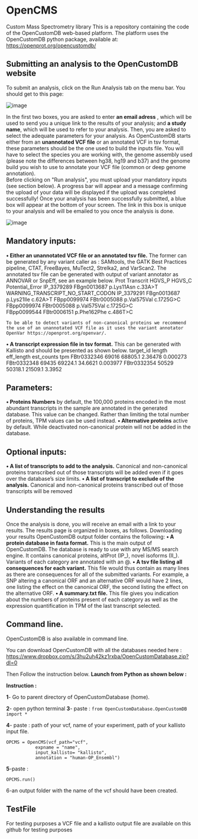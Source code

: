 # OpenCMS
 Custom Mass Spectrometry library 
This is a repository containing the code of the OpenCustomDB web-based platform.
The platform uses the OpenCustomDB python package, available at: https://openprot.org/opencustomdb/

## Submitting an analysis to the OpenCustomDB website ## 
To submit an analysis, click on the Run Analysis tab on the menu bar. You should get to this page:

![image](https://user-images.githubusercontent.com/65976013/170891347-5886043a-0057-4b10-b039-da6ddfcd9314.png)


In the first two boxes, you are asked to enter **an email adress** , which will be used to send you a unique link to the results of your analysis; and **a study name**, which will be used to refer to your analysis. Then, you are asked to select the adequate parameters for your analysis. As OpenCustomDB starts either from an **unannotated VCF file** or an annotated VCF in tsv format, these parameters should be the one used to build the inputs file. You will have to select the species you are working with, the genome assembly used (please note the differences between hg38, hg19 and b37) and the genome build you wish to use to annotate your VCF file (common or deep genome annotation).	
Before clicking on "Run analysis", you must upload your mandatory inputs (see section below). A progress bar will appear and a message confirming the upload of your data will be displayed if the upload was completed successfully!
 Once your analysis has been successfully submitted, a blue box will appear at the bottom of your screen. The link in this box is unique to your analysis and will be emailed to you once the analysis is done.
 
 ![image](https://user-images.githubusercontent.com/65976013/170891416-a5bd7015-e1c8-41fa-8be6-56797ca329ea.png)

 

## Mandatory inputs:
**•	Either an unannotated VCF file or an annotated tsv file.** The former can be generated by any variant caller as : SAMtools, the GATK Best Practices pipeline, CTAT, FreeBayes, MuTect2, Strelka2, and VarScan2.
The annotated tsv file can be generated with output of variant annotator as ANNOVAR or SnpEff, see an example below. 
Prot	Transcrit	HGVS_P	HGVS_C	Potential_Error
IP_3379289	FBgn0013687	p.Lys11Asn	c.33A>T	WARNING_TRANSCRIPT_NO_START_CODON
IP_3379291	FBgn0013687	p.Lys21Ile	c.62A>T	
FBpp0099974	FBtr0005088	p.Val575Val	c.1725G>C	
FBpp0099974	FBtr0005088	p.Val575Val	c.1725G>C	
FBpp0099544	FBtr0006151	p.Phe162Phe	c.486T>C	

	To be able to detect variants of non-canonical proteins we recommend the use of an unannotated VCF file as it uses the variant annotator OpenVar https://openprot.org/openvar/.
**•	A transcript expression file in tsv format.** This can be generated with Kallisto and should be presented as shown below.
target_id	length	eff_length	est_counts	tpm
FBtr0332346	69016	68805.1	2.36478	0.000273
FBtr0332348	69435	69224.1	34.6621	0.003977
FBtr0332354	50529	50318.1	21509.1	3.3952

## Parameters:
**•	Proteins Numbers** by default, the 100,000 proteins encoded in the most abundant transcripts in the sample are annotated in the generated database. This value can be changed. Rather than limiting the total number of proteins, TPM values can be used instead.
**•	Alternative proteins** active by default. While deactivated non-canonical protein will not be added in the database.

## Optional inputs:
**•	A list of transcripts to add to the analysis.** Canonical and non-canonical proteins transcribed out of those transcripts will be added even if it goes over the database’s size limits.
**•	A list of transcript to exclude of the analysis.** Canonical and non-canonical proteins transcribed out of those transcripts will be removed

## Understanding the results 
Once the analysis is done, you will receive an email with a link to your results. The results page is organized in boxes, as follows.
Downloading your results
OpenCustomDB output folder contains the following:
**•	A protein database in fasta format.** This is the main output of OpenCustomDB. The database is ready to use with any MS/MS search engine. It contains canonical proteins, altProt (IP_), novel isoforms (II_). Variants of each category are annotated with an @.
**•	A tsv file listing all consequences for each variant.** This file would thus contain as many lines as there are consequences for all of the submitted variants. For example, a SNP altering a canonical ORF and an alternative ORF would have 2 lines, one listing the effect on the canonical ORF, the second listing the effect on the alternative ORF.
**•	 A summary.txt file.** This file gives you indication about the numbers of proteins present of each category as well as the expression quantification in TPM of the last transcript selected.
 
## Command line.

OpenCustomDB is also available in command line.

You can download OpenCustomDB with all the databases needed here : https://www.dropbox.com/s/3hu2uh42kz1rxba/OpenCustomDatabase.zip?dl=0

Then Follow the instruction below.
**Launch from Python as shown below :**


**Instruction :**

**1**- Go to parent directory of OpenCustomDatabase (home).

**2**- open python terminal
**3**- paste :
``` from OpenCustomDatabase.OpenCustomDB import * ```

**4**- paste : path of your vcf, name of your experiment, path of your kallisto input file.
```
OPCMS = OpenCMS(vcf_path="vcf",
		   expname = "name",
		   input_kallisto= "kallisto",
		   annotation = "human-OP_Ensembl")
```
**5**-paste :
```
OPCMS.run()
```

6-an output folder with the name of the vcf should have been created.

## TestFile
For testing purposes a VCF file and a kallisto output file are available on this github for testing purposes
